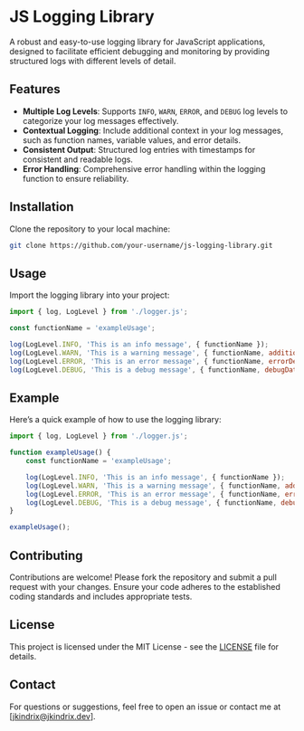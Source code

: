
# JS Logging Library

A robust and easy-to-use logging library for JavaScript applications, designed to facilitate efficient debugging and monitoring by providing structured logs with different levels of detail.

## Features

-   **Multiple Log Levels**: Supports `INFO`, `WARN`, `ERROR`, and `DEBUG` log levels to categorize your log messages effectively.
-   **Contextual Logging**: Include additional context in your log messages, such as function names, variable values, and error details.
-   **Consistent Output**: Structured log entries with timestamps for consistent and readable logs.
-   **Error Handling**: Comprehensive error handling within the logging function to ensure reliability.

## Installation

Clone the repository to your local machine:

```sh
git clone https://github.com/your-username/js-logging-library.git
```

## Usage

Import the logging library into your project:

```javascript
import { log, LogLevel } from './logger.js';

const functionName = 'exampleUsage';

log(LogLevel.INFO, 'This is an info message', { functionName });
log(LogLevel.WARN, 'This is a warning message', { functionName, additionalInfo: 'Warning details' });
log(LogLevel.ERROR, 'This is an error message', { functionName, errorDetails: new Error('Example error') });
log(LogLevel.DEBUG, 'This is a debug message', { functionName, debugData: { key: 'value' } });
```

## Example

Here’s a quick example of how to use the logging library:

```javascript
import { log, LogLevel } from './logger.js';

function exampleUsage() {
    const functionName = 'exampleUsage';

    log(LogLevel.INFO, 'This is an info message', { functionName });
    log(LogLevel.WARN, 'This is a warning message', { functionName, additionalInfo: 'Warning details' });
    log(LogLevel.ERROR, 'This is an error message', { functionName, errorDetails: new Error('Example error') });
    log(LogLevel.DEBUG, 'This is a debug message', { functionName, debugData: { key: 'value' } });
}

exampleUsage();
```

## Contributing

Contributions are welcome! Please fork the repository and submit a pull request with your changes. Ensure your code adheres to the established coding standards and includes appropriate tests.

## License

This project is licensed under the MIT License - see the [LICENSE](LICENSE) file for details.

## Contact

For questions or suggestions, feel free to open an issue or contact me at [jkindrix@jkindrix.dev].
